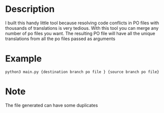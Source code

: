 # Description
I built this handy little tool because resolving code conflicts in PO files with thousands of translations is very tedious. With this tool you can merge any number of po files you want. The resulting PO file will have all the unique translations from all the po files passed as arguments

# Example
` python3 main.py {destination branch po file } {source branch po file} `

# Note
The file generated can have some duplicates
